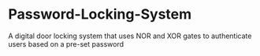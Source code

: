 # Password-Locking-System
A digital door locking system that uses NOR and XOR gates to authenticate users based on a pre-set password
